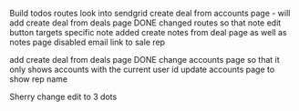 Build todos routes
look into sendgrid
create deal from accounts page - will add create deal from deals page DONE
changed routes so that note edit button targets specific note
added create notes from deal page as well as notes page
disabled email link to sale rep

add create deal from deals page DONE
change accounts page so that it only shows accounts with the current user id
update accounts page to show rep name

Sherry
change edit to 3 dots
